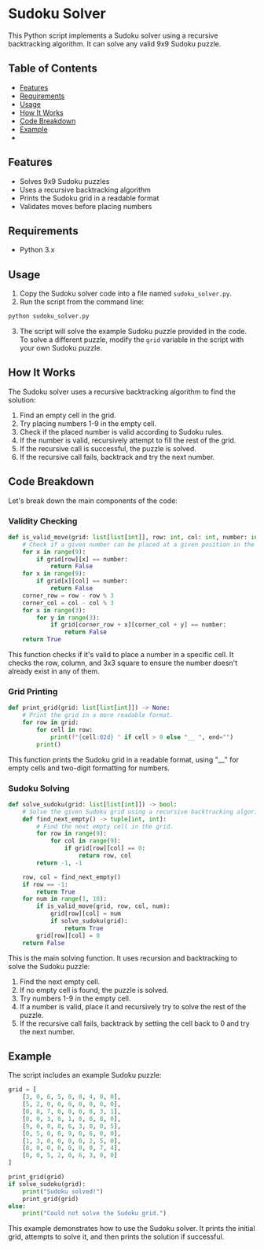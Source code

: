# Sudoku Solver

This Python script implements a Sudoku solver using a recursive backtracking algorithm. It can solve any valid 9x9 Sudoku puzzle.

## Table of Contents
- [Features](#features)
- [Requirements](#requirements)
- [Usage](#usage)
- [How It Works](#how-it-works)
- [Code Breakdown](#code-breakdown)
- [Example](#example)
- 
## Features

- Solves 9x9 Sudoku puzzles
- Uses a recursive backtracking algorithm
- Prints the Sudoku grid in a readable format
- Validates moves before placing numbers

## Requirements

- Python 3.x

## Usage

1. Copy the Sudoku solver code into a file named `sudoku_solver.py`.
2. Run the script from the command line:

```bash
python sudoku_solver.py
```

3. The script will solve the example Sudoku puzzle provided in the code. To solve a different puzzle, modify the `grid` variable in the script with your own Sudoku puzzle.

## How It Works

The Sudoku solver uses a recursive backtracking algorithm to find the solution:

1. Find an empty cell in the grid.
2. Try placing numbers 1-9 in the empty cell.
3. Check if the placed number is valid according to Sudoku rules.
4. If the number is valid, recursively attempt to fill the rest of the grid.
5. If the recursive call is successful, the puzzle is solved.
6. If the recursive call fails, backtrack and try the next number.

## Code Breakdown

Let's break down the main components of the code:

### Validity Checking

```python
def is_valid_move(grid: list[list[int]], row: int, col: int, number: int) -> bool:
    # Check if a given number can be placed at a given position in the grid.
    for x in range(9):
        if grid[row][x] == number:
            return False
    for x in range(9):
        if grid[x][col] == number:
            return False
    corner_row = row - row % 3
    corner_col = col - col % 3
    for x in range(3):
        for y in range(3):
            if grid[corner_row + x][corner_col + y] == number:
                return False
    return True
```

This function checks if it's valid to place a number in a specific cell. It checks the row, column, and 3x3 square to ensure the number doesn't already exist in any of them.

### Grid Printing

```python
def print_grid(grid: list[list[int]]) -> None:
    # Print the grid in a more readable format.
    for row in grid:
        for cell in row:
            print(f"{cell:02d} " if cell > 0 else "__ ", end="")
        print()
```

This function prints the Sudoku grid in a readable format, using "\_\_" for empty cells and two-digit formatting for numbers.

### Sudoku Solving

```python
def solve_sudoku(grid: list[list[int]]) -> bool:
    # Solve the given Sudoku grid using a recursive backtracking algorithm.
    def find_next_empty() -> tuple[int, int]:
        # Find the next empty cell in the grid.
        for row in range(9):
            for col in range(9):
                if grid[row][col] == 0:
                    return row, col
        return -1, -1

    row, col = find_next_empty()
    if row == -1:
        return True
    for num in range(1, 10):
        if is_valid_move(grid, row, col, num):
            grid[row][col] = num
            if solve_sudoku(grid):
                return True
        grid[row][col] = 0
    return False
```

This is the main solving function. It uses recursion and backtracking to solve the Sudoku puzzle:
1. Find the next empty cell.
2. If no empty cell is found, the puzzle is solved.
3. Try numbers 1-9 in the empty cell.
4. If a number is valid, place it and recursively try to solve the rest of the puzzle.
5. If the recursive call fails, backtrack by setting the cell back to 0 and try the next number.

## Example

The script includes an example Sudoku puzzle:

```python
grid = [
    [3, 0, 6, 5, 0, 8, 4, 0, 0],
    [5, 2, 0, 0, 0, 0, 0, 0, 0],
    [0, 8, 7, 0, 0, 0, 0, 3, 1],
    [0, 0, 3, 0, 1, 0, 0, 8, 0],
    [9, 0, 0, 8, 6, 3, 0, 0, 5],
    [0, 5, 0, 0, 9, 0, 6, 0, 0],
    [1, 3, 0, 0, 0, 0, 2, 5, 0],
    [0, 0, 0, 0, 0, 0, 0, 7, 4],
    [0, 0, 5, 2, 0, 6, 3, 0, 0]
]

print_grid(grid)
if solve_sudoku(grid):
    print("Sudoku solved!")
    print_grid(grid)
else:
    print("Could not solve the Sudoku grid.")
```

This example demonstrates how to use the Sudoku solver. It prints the initial grid, attempts to solve it, and then prints the solution if successful.
